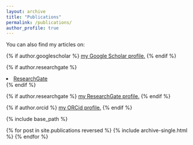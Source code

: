 ```yaml
---
layout: archive
title: "Publications"
permalink: /publications/
author_profile: true
---
```


You can also find my articles on:

{% if author.googlescholar %}
  <u><a href="{{author.googlescholar}}">my Google Scholar profile</a>.</u>
{% endif %}

{% if author.researchgate %}
 <li><a href="{{ author.researchgate }}"><i class="fab fa-fw fa-researchgate" aria-hidden="true"></i> ResearchGate</a></li>
{% endif %}

{% if author.researchgate %}
  <u><a href="{{author.researchgate}}">my ResearchGate profile</a>.</u>
{% endif %}

{% if author.orcid %}
  <u><a href="{{author.orcid}}">my ORCid profile</a>.</u>
{% endif %}

{% include base_path %}

{% for post in site.publications reversed %}
  {% include archive-single.html %}
{% endfor %}
